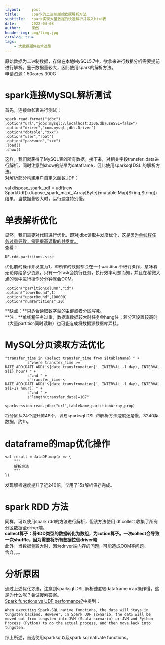 ```yaml
---
layout:     post
title:      spark的二进制原始数据解析方法  
subtitle:   spark实现大量数据的快速解析并写入hive表  
date:       2022-04-08
author:     果然
header-img: img/timg.jpg
catalog: true
tags:
    - 大数据组件技术选型
---  
```

原始数据为二进制数据，存储在本地MySQL5.7中，欲拿来进行数据分析需要提前进行解析。鉴于数据量较大，因此使用spark的解析方法。  
申请资源：50cores   300G   
# spark连接MySQL解析测试  
首先，连接单张表进行测试：  
```
spark.read.format("jdbc")
.option("url","jdbc:mysql://localhost:3306/db?useSSL=false")
.option("driver","com.mysql.jdbc.Driver")
.option("dbtable","xxx")
.option("user","root")
.option("password","xxx")
.load()
.show()
```  
这样，我们就获得了MySQL表的所有数据。接下来，对相关字段transfer_data进行解析，同时注意到show的结果为dataframe，因此使用sparksql DSL 的解析方法。    
对解析部分构建用户自定义函数UDF：  

val dispose_spark_udf = udf(new SparkUdf().dispose_spark_map(_:Array[Byte]):mutable.Map[String,String])  
结果，当数据量较大时，运行速度特别慢。  
# 单表解析优化  
显然，我们需要对代码进行优化，即对jdbc读取并发度优化，[这是因为单线程任务过重导致，需要提高读取的并发度。](https://yerias.github.io/2020/11/05/spark/36/#%E6%BA%90%E7%A0%81)  
查看：  
```
DF.rdd.partitions.size
```
优化前的操作并发度为1，即所有的数据都会在一个partition中进行操作，意味着无论你给多少资源，只有一个task会执行任务，执行效率可想而知，并且在稍微大点的表中进行操作分分钟就会OOM。  
```
.option("partitionColumn","id")
.option("lowerBound",1)
.option("upperBound",100000)
.option("numPartitions",20)
```  
**缺点：**只适合读取数字型的主键或者分区写死。  
**注：**单线程任务过重，数据库数据较大时任务会hang住；若分区设置较高时（大量partition同时读取）也可能造成将数据源数据库弄挂。  
# MySQL分页读取方法优化   
```
"transfer_time in (select transfer_time from ${tableName} " +
          s"where transfer_time >= DATE_ADD(DATE_ADD('${date_transfromation}', INTERVAL -1 day), INTERVAL ${i} hour) " +
          s"and " +
          s"transfer_time < DATE_ADD(DATE_ADD('${date_transfromation}', INTERVAL -1 day), INTERVAL ${i+1} hour)) " +
          s"and " +
          s"length(transfer_data)=107"

sparksession.read.jdbc("url",tableName,partitionArray,prop)
```  
将分区从24个提升值48个，发现sparksql DSL 的解析方法速度还是慢，3240条数据，约1h。  
# dataframe的map优化操作    
```
val result = dataDF.map(x => {
	"""
	解析方法
    """
})
```  
发现解析速度提升了近240倍，仅用了15s解析保存完成。  
# spark RDD 方法  
同样，可以使用spark rdd的方法进行解析，但该方法使用 df.collect 收集了所有分区数据至driver端。  
**collect算子：将RDD类型的数据转化为数组，为action算子。一次collect会导致一次shuffle，因为需要将所有数据拉倒driver端**  
此外，当数据量较大时，因为driver端内存的问题，可能造成OOM等问题。  
舍弃。。。   
# 分析原因  
通过上述优化方法，注意到sparksql DSL 解析速度较dataframe map操作慢，这是为什么呢？尝试搜索答案。  
[Spark functions vs UDF performance?](https://stackoverflow.com/questions/38296609/spark-functions-vs-udf-performance)中提到：  
```
When executing Spark-SQL native functions, the data will stays in tungsten backend. However, in Spark UDF scenario, the data will be moved out from tungsten into JVM (Scala scenario) or JVM and Python Process (Python) to do the actual process, and then move back into tungsten.
```  
综上所述，首选使用sparksql以及spark sql nativate functions。  

  
  
 






